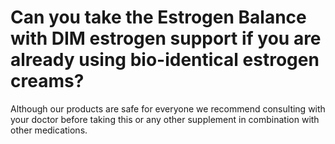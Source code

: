 # Can you take the Estrogen Balance with DIM estrogen support if you are already using bio-identical estrogen creams?

Although our products are safe for everyone we recommend consulting with your doctor before taking this or any other supplement in combination with other medications.